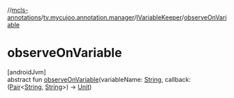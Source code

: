 //[mcls-annotations](../../../index.md)/[tv.mycujoo.annotation.manager](../index.md)/[IVariableKeeper](index.md)/[observeOnVariable](observe-on-variable.md)

# observeOnVariable

[androidJvm]\
abstract fun [observeOnVariable](observe-on-variable.md)(variableName: [String](https://kotlinlang.org/api/latest/jvm/stdlib/kotlin/-string/index.html), callback: ([Pair](https://kotlinlang.org/api/latest/jvm/stdlib/kotlin/-pair/index.html)&lt;[String](https://kotlinlang.org/api/latest/jvm/stdlib/kotlin/-string/index.html), [String](https://kotlinlang.org/api/latest/jvm/stdlib/kotlin/-string/index.html)&gt;) -&gt; [Unit](https://kotlinlang.org/api/latest/jvm/stdlib/kotlin/-unit/index.html))
